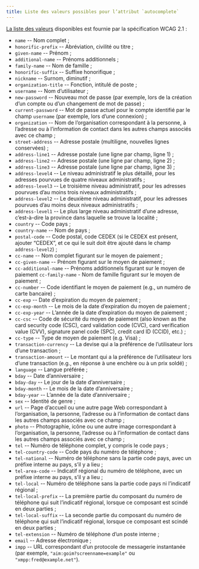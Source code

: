 ```yaml
---
title: Liste des valeurs possibles pour l’attribut `autocomplete`
---
```


[La liste des valeurs](https://www.w3.org/Translations/WCAG21-fr/#input-purposes) disponibles est fournie par la spécification WCAG 2.1 :

- `name` -- Nom complet ;
- `honorific-prefix` -- Abréviation, civilité ou titre ;
- `given-name` -- Prénom ;
- `additional-name` -- Prénoms additionnels ;
- `family-name` -- Nom de famille ;
- `honorific-suffix` -- Suffixe honorifique ;
- `nickname` -- Surnom, diminutif ;
- `organization-title` -- Fonction, intitulé de poste ;
- `username` -- Nom d’utilisateur ;
- `new-password` -- Nouveau mot de passe (par exemple, lors de la création d’un compte ou d’un changement de mot de passe) ;
- `current-password` -- Mot de passe actuel pour le compte identifié par le champ `username` (par exemple, lors d’une connexion) ;
- `organization` -- Nom de l’organisation correspondant à la personne, à l’adresse ou à l’information de contact dans les autres champs associés avec ce champ ;
- `street-address` -- Adresse postale (multiligne, nouvelles lignes conservées) ;
- `address-line1` -- Adresse postale (une ligne par champ, ligne 1) ;
- `address-line2` -- Adresse postale (une ligne par champ, ligne 2) ;
- `address-line3` -- Adresse postale (une ligne par champ, ligne 3) ;
- `address-level4` -- Le niveau administratif le plus détaillé, pour les adresses pourvues de quatre niveaux administratifs ;
- `address-level3` -- Le troisième niveau administratif, pour les adresses pourvues d’au moins trois niveaux administratifs ;
- `address-level2` -- Le deuxième niveau administratif, pour les adresses pourvues d’au moins deux niveaux administratifs ;
- `address-level1` -- Le plus large niveau administratif d’une adresse, c’est-à-dire la province dans laquelle se trouve la localité ;
- `country` -- Code pays ;
- `country-name` -- Nom de pays ;
- `postal-code` -- Code postal, code CEDEX (si le CEDEX est présent, ajouter “CEDEX”, et ce qui le suit doit être ajouté dans le champ `address-level2`) ;
- `cc-name` -- Nom complet figurant sur le moyen de paiement ;
- `cc-given-name` -- Prénom figurant sur le moyen de paiement ;
- `cc-additional-name` -- Prénoms additionnels figurant sur le moyen de paiement `cc-family-name` - Nom de famille figurant sur le moyen de paiement ;
- `cc-number` -- Code identifiant le moyen de paiement (e.g., un numéro de carte bancaire) ;
- `cc-exp` -- Date d’expiration du moyen de paiement ;
- `cc-exp-month` -- Le mois de la date d’expiration du moyen de paiement ;
- `cc-exp-year` -- L’année de la date d’expiration du moyen de paiement ;
- `cc-csc` -- Code de sécurité du moyen de paiement <span lang="en">(also known as the card security code (CSC), card validation code (CVC), card verification value (CVV), signature panel code (SPC), credit card ID (CCID), etc.)</span> ;
- `cc-type` -- Type de moyen de paiement (e.g. Visa) ;
- `transaction-currency` -- La devise qui a la préférence de l’utilisateur lors d’une transaction ;
- `transaction-amount` -- Le montant qui a la préférence de l’utilisateur lors d’une transaction (e.g., en réponse à une enchère ou à un prix soldé) ;
- `language` -- Langue préférée ;
- `bday` -- Date d’anniversaire ;
- `bday-day` -- Le jour de la date d’anniversaire ;
- `bday-month` -- Le mois de la date d’anniversaire ;
- `bday-year` -- L’année de la date d’anniversaire ;
- `sex` -- Identité de genre ;
- `url` -- Page d’accueil ou une autre page Web correspondant à l’organisation, la personne, l’adresse ou à l’information de contact dans les autres champs associés avec ce champ ;
- `photo` -- Photographie, icône ou une autre image correspondant à l’organisation, la personne, l’adresse ou à l’information de contact dans les autres champs associés avec ce champ ;
- `tel` -- Numéro de téléphone complet, y compris le code pays ;
- `tel-country-code` -- Code pays du numéro de téléphone ;
- `tel-national` -- Numéro de téléphone sans la partie code pays, avec un préfixe interne au pays, s’il y a lieu ;
- `tel-area-code` -- Indicatif régional du numéro de téléphone, avec un préfixe interne au pays, s’il y a lieu ;
- `tel-local` -- Numéro de téléphone sans la partie code pays ni l’indicatif régional ;
- `tel-local-prefix` -- La première partie du composant du numéro de téléphone qui suit l’indicatif régional, lorsque ce composant est scindé en deux parties ;
- `tel-local-suffix` -- La seconde partie du composant du numéro de téléphone qui suit l’indicatif régional, lorsque ce composant est scindé en deux parties ;
- `tel-extension` -- Numéro de téléphone d’un poste interne ;
- `email` -- Adresse électronique ;
- `impp` -- URL correspondant d’un protocole de messagerie instantanée (par exemple, `"aim:goim?screenname=example"` ou `"xmpp:fred@example.net"`).
